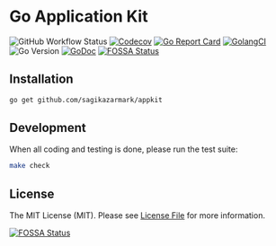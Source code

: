 # Go Application Kit

![GitHub Workflow Status](https://img.shields.io/github/workflow/status/sagikazarmark/appkit/CI?style=flat-square)
[![Codecov](https://img.shields.io/codecov/c/github/sagikazarmark/appkit?style=flat-square)](https://codecov.io/gh/sagikazarmark/appkit)
[![Go Report Card](https://goreportcard.com/badge/github.com/sagikazarmark/appkit?style=flat-square)](https://goreportcard.com/report/github.com/sagikazarmark/appkit)
[![GolangCI](https://golangci.com/badges/github.com/sagikazarmark/appkit.svg)](https://golangci.com/r/github.com/sagikazarmark/appkit)
![Go Version](https://img.shields.io/badge/go%20version-%3E=1.13-61CFDD.svg?style=flat-square)
[![GoDoc](http://img.shields.io/badge/godoc-reference-5272B4.svg?style=flat-square)](https://godoc.org/sagikazarmark/appkit)
[![FOSSA Status](https://app.fossa.com/api/projects/custom%2B8125%2Fappkit.svg?type=shield)](https://app.fossa.com/projects/custom%2B8125%2Fappkit?ref=badge_shield)


## Installation

```bash
go get github.com/sagikazarmark/appkit
```


## Development

When all coding and testing is done, please run the test suite:

```bash
make check
```


## License

The MIT License (MIT). Please see [License File](LICENSE) for more information.

[![FOSSA Status](https://app.fossa.com/api/projects/custom%2B8125%2Fappkit.svg?type=large)](https://app.fossa.com/projects/custom%2B8125%2Fappkit?ref=badge_large)
